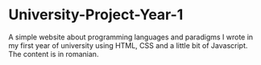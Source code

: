 # University-Project-Year-1
A simple website about programming languages and paradigms I wrote in my first year of university using HTML, CSS and a little bit of Javascript.
The content is in romanian.
